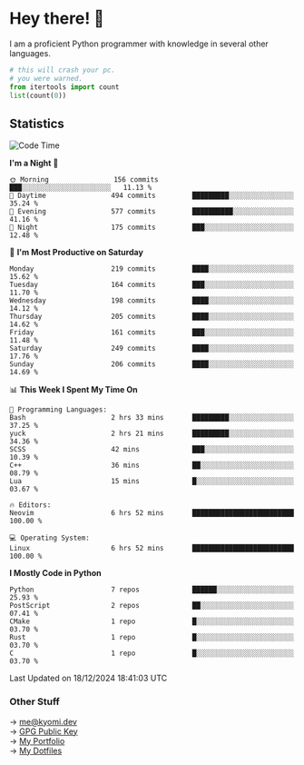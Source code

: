 # Hey there! 👋

I am a proficient Python programmer with knowledge in several other languages.

```py
# this will crash your pc.
# you were warned.
from itertools import count
list(count(0))
```

## Statistics
<!--START_SECTION:waka-->
![Code Time](http://img.shields.io/badge/Code%20Time-1%2C645%20hrs%2011%20mins-blue)

**I'm a Night 🦉** 

```text
🌞 Morning                156 commits         ███░░░░░░░░░░░░░░░░░░░░░░   11.13 % 
🌆 Daytime                494 commits         █████████░░░░░░░░░░░░░░░░   35.24 % 
🌃 Evening                577 commits         ██████████░░░░░░░░░░░░░░░   41.16 % 
🌙 Night                  175 commits         ███░░░░░░░░░░░░░░░░░░░░░░   12.48 % 
```
📅 **I'm Most Productive on Saturday** 

```text
Monday                   219 commits         ████░░░░░░░░░░░░░░░░░░░░░   15.62 % 
Tuesday                  164 commits         ███░░░░░░░░░░░░░░░░░░░░░░   11.70 % 
Wednesday                198 commits         ████░░░░░░░░░░░░░░░░░░░░░   14.12 % 
Thursday                 205 commits         ████░░░░░░░░░░░░░░░░░░░░░   14.62 % 
Friday                   161 commits         ███░░░░░░░░░░░░░░░░░░░░░░   11.48 % 
Saturday                 249 commits         ████░░░░░░░░░░░░░░░░░░░░░   17.76 % 
Sunday                   206 commits         ████░░░░░░░░░░░░░░░░░░░░░   14.69 % 
```


📊 **This Week I Spent My Time On** 

```text
💬 Programming Languages: 
Bash                     2 hrs 33 mins       █████████░░░░░░░░░░░░░░░░   37.25 % 
yuck                     2 hrs 21 mins       █████████░░░░░░░░░░░░░░░░   34.36 % 
SCSS                     42 mins             ███░░░░░░░░░░░░░░░░░░░░░░   10.39 % 
C++                      36 mins             ██░░░░░░░░░░░░░░░░░░░░░░░   08.79 % 
Lua                      15 mins             █░░░░░░░░░░░░░░░░░░░░░░░░   03.67 % 

🔥 Editors: 
Neovim                   6 hrs 52 mins       █████████████████████████   100.00 % 

💻 Operating System: 
Linux                    6 hrs 52 mins       █████████████████████████   100.00 % 
```

**I Mostly Code in Python** 

```text
Python                   7 repos             ██████░░░░░░░░░░░░░░░░░░░   25.93 % 
PostScript               2 repos             ██░░░░░░░░░░░░░░░░░░░░░░░   07.41 % 
CMake                    1 repo              █░░░░░░░░░░░░░░░░░░░░░░░░   03.70 % 
Rust                     1 repo              █░░░░░░░░░░░░░░░░░░░░░░░░   03.70 % 
C                        1 repo              █░░░░░░░░░░░░░░░░░░░░░░░░   03.70 % 
```




 Last Updated on 18/12/2024 18:41:03 UTC
<!--END_SECTION:waka-->

### Other Stuff

→ [me@kyomi.dev](mailto:me@kyomi.dev)\
→ [GPG Public Key](https://github.com/bitterteriyaki.gpg)\
→ [My Portfolio](https://kyomi.dev)\
→ [My Dotfiles](https://github.com/bitterteriyaki/dotfiles)

